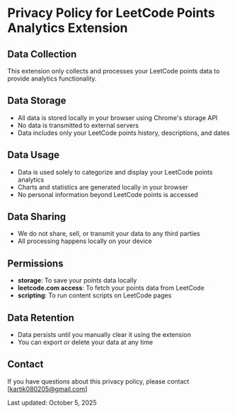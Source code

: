 # Privacy Policy for LeetCode Points Analytics Extension

## Data Collection
This extension only collects and processes your LeetCode points data to provide analytics functionality.

## Data Storage
- All data is stored locally in your browser using Chrome's storage API
- No data is transmitted to external servers
- Data includes only your LeetCode points history, descriptions, and dates

## Data Usage
- Data is used solely to categorize and display your LeetCode points analytics
- Charts and statistics are generated locally in your browser
- No personal information beyond LeetCode points is accessed

## Data Sharing
- We do not share, sell, or transmit your data to any third parties
- All processing happens locally on your device

## Permissions
- **storage**: To save your points data locally
- **leetcode.com access**: To fetch your points data from LeetCode
- **scripting**: To run content scripts on LeetCode pages

## Data Retention
- Data persists until you manually clear it using the extension
- You can export or delete your data at any time

## Contact
If you have questions about this privacy policy, please contact [kartik080205@gmail.com]

Last updated: October 5, 2025